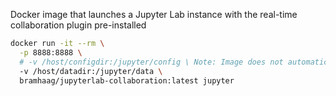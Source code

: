 Docker image that launches a Jupyter Lab instance with the real-time collaboration plugin pre-installed

```sh
docker run -it --rm \
  -p 8888:8888 \
  # -v /host/configdir:/jupyter/config \ Note: Image does not automatically copy default configuration files!
  -v /host/datadir:/jupyter/data \
  bramhaag/jupyterlab-collaboration:latest jupyter
```
